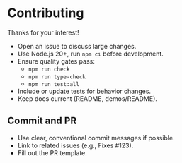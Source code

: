 # Contributing

Thanks for your interest!

- Open an issue to discuss large changes.
- Use Node.js 20+, run `npm ci` before development.
- Ensure quality gates pass:
  - `npm run check`
  - `npm run type-check`
  - `npm run test:all`
- Include or update tests for behavior changes.
- Keep docs current (README, demos/README).

## Commit and PR
- Use clear, conventional commit messages if possible.
- Link to related issues (e.g., Fixes #123).
- Fill out the PR template.
